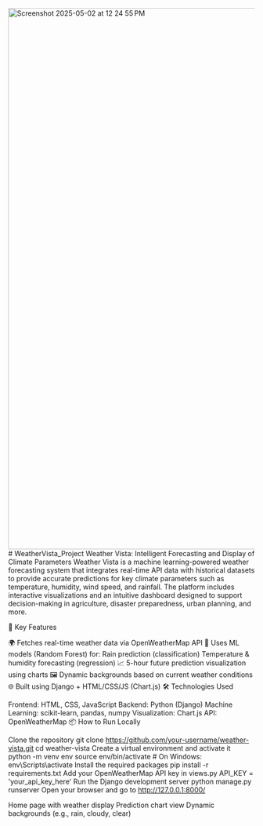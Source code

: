 <img width="1104" alt="Screenshot 2025-05-02 at 12 24 55 PM" src="https://github.com/user-attachments/assets/46932f88-1ae8-483d-8815-926df25faa32" />
# WeatherVista_Project
 Weather Vista: Intelligent Forecasting and Display of Climate Parameters
 Weather Vista is a machine learning-powered weather forecasting system that integrates real-time API data with historical datasets to provide accurate predictions for key climate parameters such as temperature, humidity, wind speed, and rainfall. The platform includes interactive visualizations and an intuitive dashboard designed to support decision-making in agriculture, disaster preparedness, urban planning, and more.

📌 Key Features

🌍 Fetches real-time weather data via OpenWeatherMap API
🤖 Uses ML models (Random Forest) for:
Rain prediction (classification)
Temperature & humidity forecasting (regression)
📈 5-hour future prediction visualization using charts
🖼️ Dynamic backgrounds based on current weather conditions
🌐 Built using Django + HTML/CSS/JS (Chart.js)
🛠️ Technologies Used

Frontend: HTML, CSS, JavaScript
Backend: Python (Django)
Machine Learning: scikit-learn, pandas, numpy
Visualization: Chart.js
API: OpenWeatherMap
📦 How to Run Locally

Clone the repository
git clone https://github.com/your-username/weather-vista.git
cd weather-vista
Create a virtual environment and activate it
python -m venv env
source env/bin/activate  # On Windows: env\Scripts\activate
Install the required packages
pip install -r requirements.txt
Add your OpenWeatherMap API key in views.py
API_KEY = 'your_api_key_here'
Run the Django development server
python manage.py runserver
Open your browser and go to
http://127.0.0.1:8000/



Home page with weather display
Prediction chart view
Dynamic backgrounds (e.g., rain, cloudy, clear)

